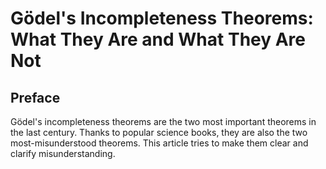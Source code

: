 # Gödel's Incompleteness Theorems: What They Are and What They Are Not

## Preface

Gödel's incompleteness theorems are the two most important theorems in the last century. Thanks to popular science books, they are also the two most-misunderstood theorems. This article tries to make them clear and clarify misunderstanding.


